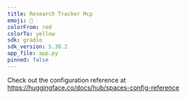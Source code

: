 ```yaml
---
title: Research Tracker Mcp
emoji: 🏢
colorFrom: red
colorTo: yellow
sdk: gradio
sdk_version: 5.38.2
app_file: app.py
pinned: false
---
```


Check out the configuration reference at https://huggingface.co/docs/hub/spaces-config-reference
